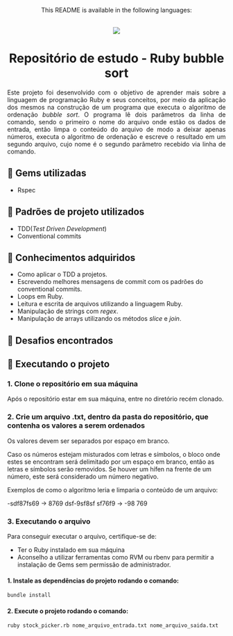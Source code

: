 <div align = "center">
  <p>This README is available in the following languages:</p>
  <br/>
  
  <a href = "https://github.com/vitor0p9f/ruby-bubble-sort/blob/main/README.en.md" target="_blank">
    <img src="https://img.shields.io/badge/Language-English-blue"/>
  </a>
</div>

<div align="center">
  
  # Repositório de estudo - Ruby bubble sort
</div>

<p align="justify">
  Este projeto foi desenvolvido com o objetivo de aprender mais sobre a linguagem de programação Ruby e seus conceitos, por meio da aplicação dos mesmos na construção de um programa que executa o algoritmo de ordenação <i>bubble sort</i>. O programa lê dois parâmetros da linha de comando, sendo o primeiro o nome do arquivo onde estão os dados de entrada, então limpa o conteúdo do arquivo de modo a deixar apenas números, executa o algoritmo de ordenação e escreve o resultado em um segundo arquivo, cujo nome é o segundo parâmetro recebido via linha de comando.
</p>

## :gem: Gems utilizadas

* Rspec

## :page_facing_up: Padrões de projeto utilizados

* TDD(_Test Driven Development_)
* Conventional commits

## :pushpin: Conhecimentos adquiridos

* Como aplicar o TDD a projetos.
* Escrevendo melhores mensagens de commit com os padrões do conventional commits.
* Loops em Ruby.
* Leitura e escrita de arquivos utilizando a linguagem Ruby.
* Manipulação de strings com _regex_.
* Manipulação de arrays utilizando os métodos _slice_ e _join_.

## :triangular_flag_on_post: Desafios encontrados

## :rocket: Executando o projeto 

### 1. Clone o repositório em sua máquina

Após o repositório estar em sua máquina, entre no diretório recém clonado.

### 2. Crie um arquivo .txt, dentro da pasta do repositório, que contenha os valores a serem ordenados

Os valores devem ser separados por espaço em branco.

Caso os números estejam misturados com letras e símbolos, o bloco onde estes se encontram será delimitado por um espaço em branco, então as letras e símbolos serão removidos. Se houver um hífen na frente de um número, este será considerado um número negativo.

Exemplos de como o algoritmo leria e limparia o conteúdo de um arquivo:

-sdf87fs69 -> 8769
dsf-9sf8sf sf76f9 -> -98 769

### 3. Executando o arquivo

Para conseguir executar o arquivo, certifique-se de:

* Ter o Ruby instalado em sua máquina
* Aconselho a utilizar ferramentas como RVM ou rbenv para permitir a instalação de Gems sem permissão de administrador.

#### 1. Instale as dependências do projeto rodando o comando:

```bash
bundle install
```

#### 2. Execute o projeto rodando o comando:

```bash
ruby stock_picker.rb nome_arquivo_entrada.txt nome_arquivo_saida.txt
```
